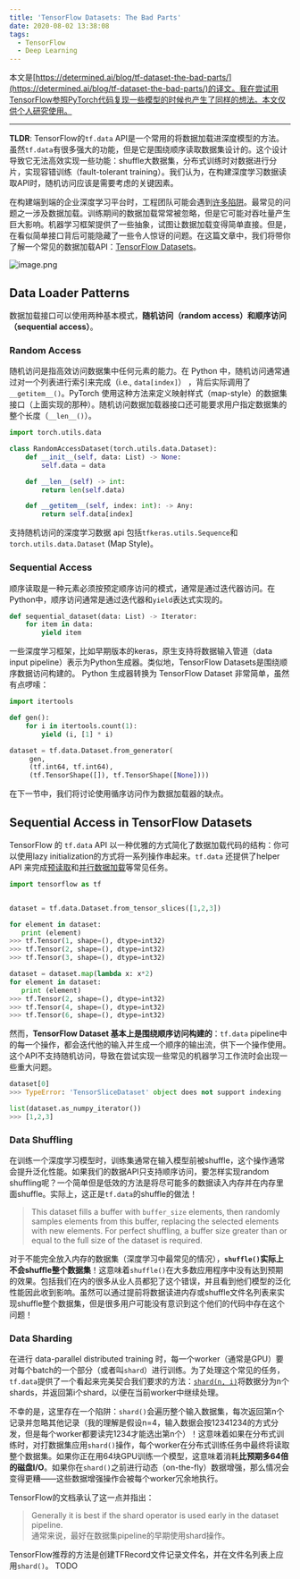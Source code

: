 ```yaml
---
title: 'TensorFlow Datasets: The Bad Parts'
date: 2020-08-02 13:38:08
tags:
  - TensorFlow
  - Deep Learning
---
```


本文是[https://determined.ai/blog/tf-dataset-the-bad-parts/](https://determined.ai/blog/tf-dataset-the-bad-parts/)的译文。我在尝试用TensorFlow参照PyTorch代码复现一些模型的时候也产生了同样的想法。本文仅供个人研究使用。

***

**TLDR**: TensorFlow的`tf.data` API是一个常用的将数据加载进深度模型的方法。虽然`tf.data`有很多强大的功能，但是它是围绕顺序读取数据集设计的。这个设计导致它无法高效实现一些功能：shuffle大数据集，分布式训练时对数据进行分片，实现容错训练（fault-tolerant training）。我们认为，在构建深度学习数据读取API时，随机访问应该是需要考虑的关键因素。

在构建端到端的企业深度学习平台时，工程团队可能会遇到[许多陷阱](https://determined.ai/blog/building-an-enterprise-deep-learning-platform/)。最常见的问题之一涉及数据加载。训练期间的数据加载常常被忽略，但是它可能对吞吐量产生巨大影响。机器学习框架提供了一些抽象，试图让数据加载变得简单直接。但是，在看似简单接口背后可能隐藏了一些令人惊讶的问题。在这篇文章中，我们将带你了解一个常见的数据加载API：[TensorFlow Datasets](https://www.tensorflow.org/api_docs/python/tf/data/Dataset)。


![image.png](https://i.loli.net/2020/08/02/eKtHoD4mk1CyPsr.png)


## Data Loader Patterns

数据加载接口可以使用两种基本模式，**随机访问（random access）**和**顺序访问（sequential access）**。

### Random Access

随机访问是指高效访问数据集中任何元素的能力。在 Python 中，随机访问通常通过对一个列表进行索引来完成（i.e., `data[index]`） ，背后实际调用了`__getitem__()`。PyTorch 使用这种方法来定义映射样式（map-style）的数据集接口（上面实现的那种）。随机访问数据加载器接口还可能要求用户指定数据集的整个长度（`__len__()`）。

```python
import torch.utils.data

class RandomAccessDataset(torch.utils.data.Dataset):
    def __init__(self, data: List) -> None:
        self.data = data

    def __len__(self) -> int:
        return len(self.data)

    def __getitem__(self, index: int): -> Any:
        return self.data[index]
```

支持随机访问的深度学习数据 api 包括`tfkeras.utils.Sequence`和`torch.utils.data.Dataset` (Map Style)。

### Sequential Access

顺序读取是一种元素必须按预定顺序访问的模式，通常是通过迭代器访问。在Python中，顺序访问通常是通过迭代器和`yield`表达式实现的。

```python
def sequential_dataset(data: List) -> Iterator:
    for item in data:
        yield item
```

一些深度学习框架，比如早期版本的keras，原生支持将数据输入管道（data input pipeline）表示为Python生成器。类似地，TensorFlow Datasets是围绕顺序数据访问构建的。 Python 生成器转换为 TensorFlow Dataset 非常简单，虽然有点啰嗦：

```python
import itertools

def gen():
    for i in itertools.count(1):
        yield (i, [1] * i)

dataset = tf.data.Dataset.from_generator(
     gen,
     (tf.int64, tf.int64),
     (tf.TensorShape([]), tf.TensorShape([None])))
```

在下一节中，我们将讨论使用循序访问作为数据加载器的缺点。

## Sequential Access in TensorFlow Datasets

TensorFlow 的 `tf.data` API 以一种优雅的方式简化了数据加载代码的结构：你可以使用lazy initialization的方式将一系列操作串起来。`tf.data` 还提供了helper API 来完成[预读取](https://www.tensorflow.org/api_docs/python/tf/data/Dataset#prefetch)和[并行数据加载](https://www.tensorflow.org/guide/data_performance#parallelizing_data_extraction)等常见任务。

```python
import tensorflow as tf


dataset = tf.data.Dataset.from_tensor_slices([1,2,3])

for element in dataset:
   print (element)
>>> tf.Tensor(1, shape=(), dtype=int32)
>>> tf.Tensor(2, shape=(), dtype=int32)
>>> tf.Tensor(3, shape=(), dtype=int32)

dataset = dataset.map(lambda x: x*2)
for element in dataset:
   print (element)
>>> tf.Tensor(2, shape=(), dtype=int32)
>>> tf.Tensor(4, shape=(), dtype=int32)
>>> tf.Tensor(6, shape=(), dtype=int32)
```

然而，**TensorFlow Dataset 基本上是围绕顺序访问构建的**：`tf.data` pipeline中的每一个操作，都会迭代他的输入并生成一个顺序的输出流，供下一个操作使用。这个API不支持随机访问，导致在尝试实现一些常见的机器学习工作流时会出现一些重大问题。

```python
dataset[0]
>>> TypeError: 'TensorSliceDataset' object does not support indexing

list(dataset.as_numpy_iterator())
>>> [1,2,3]
```

### Data Shuffling

在训练一个深度学习模型时，训练集通常在输入模型前被shuffle，这个操作通常会提升泛化性能。如果我们的数据API只支持顺序访问，要怎样实现random shuffling呢？一个简单但是低效的方法是将尽可能多的数据读入内存并在内存里面shuffle。实际上，这正是`tf.data`的shuffle的做法！

> This dataset fills a buffer with `buffer_size` elements, then randomly samples elements from this buffer, replacing the selected elements with new elements. For perfect shuffling, a buffer size greater than or equal to the full size of the dataset is required.

对于不能完全放入内存的数据集（深度学习中最常见的情况），**`shuffle()`实际上不会shuffle整个数据集**！这意味着`shuffle()`在大多数应用程序中没有达到预期的效果。包括我们在内的很多从业人员都犯了这个错误，并且看到他们模型的泛化性能因此收到影响。虽然可以通过提前将数据读进内存或shuffle文件名列表来实现shuffle整个数据集，但是很多用户可能没有意识到这个他们的代码中存在这个问题！

### Data Sharding

在进行 data-parallel distributed training 时，每一个worker（通常是GPU）要对每个batch的一个部分（或者叫`shard`）进行训练。为了处理这个常见的任务，`tf.data`提供了一个看起来完美契合我们要求的方法：[`shard(n, i)`](https://www.tensorflow.org/api_docs/python/tf/data/Dataset#shard)将数据分为n个shards，并返回第i个shard，以便在当前worker中继续处理。

不幸的是，这里存在一个陷阱：`shard()`会遍历整个输入数据集，每次返回第n个记录并忽略其他记录（我的理解是假设n=4，输入数据会按12341234的方式分发，但是每个worker都要读完1234才能选出第n个）！这意味着如果在分布式训练时，对打数据集应用`shard()`操作，每个worker在分布式训练任务中最终将读取整个数据集。如果你正在用64块GPU训练一个模型，这意味着消耗**比预期多64倍的磁盘I/O**。如果你在`shard()`之前进行动态（on-the-fly）数据增强，那么情况会变得更糟——这些数据增强操作会被每个worker冗余地执行。

TensorFlow的文档承认了这一点并指出：

> Generally it is best if the shard operator is used early in the dataset pipeline.\
通常来说，最好在数据集pipeline的早期使用shard操作。

TensorFlow推荐的方法是创建TFRecord文件记录文件名，并在文件名列表上应用`shard()`。
TODO


